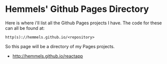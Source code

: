 # Hemmels' Github Pages Directory
Here is where i'll list all the Github Pages projects I have.
The code for these can all be found at:

    http(s)://hemmels.github.io/<repository>
  
So this page will be a directory of my Pages projects.
* http://hemmels.github.io/reactapp
